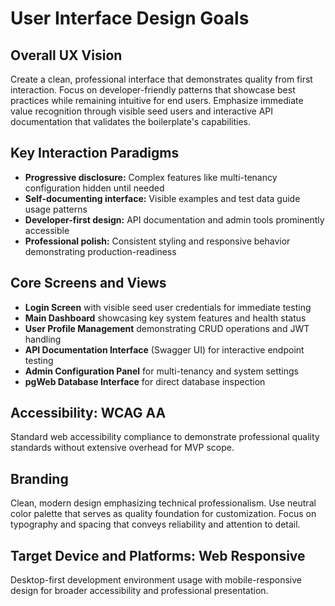 # User Interface Design Goals

## Overall UX Vision
Create a clean, professional interface that demonstrates quality from first interaction. Focus on developer-friendly patterns that showcase best practices while remaining intuitive for end users. Emphasize immediate value recognition through visible seed users and interactive API documentation that validates the boilerplate's capabilities.

## Key Interaction Paradigms
- **Progressive disclosure:** Complex features like multi-tenancy configuration hidden until needed
- **Self-documenting interface:** Visible examples and test data guide usage patterns
- **Developer-first design:** API documentation and admin tools prominently accessible
- **Professional polish:** Consistent styling and responsive behavior demonstrating production-readiness

## Core Screens and Views
- **Login Screen** with visible seed user credentials for immediate testing
- **Main Dashboard** showcasing key system features and health status
- **User Profile Management** demonstrating CRUD operations and JWT handling
- **API Documentation Interface** (Swagger UI) for interactive endpoint testing
- **Admin Configuration Panel** for multi-tenancy and system settings
- **pgWeb Database Interface** for direct database inspection

## Accessibility: WCAG AA
Standard web accessibility compliance to demonstrate professional quality standards without extensive overhead for MVP scope.

## Branding
Clean, modern design emphasizing technical professionalism. Use neutral color palette that serves as quality foundation for customization. Focus on typography and spacing that conveys reliability and attention to detail.

## Target Device and Platforms: Web Responsive
Desktop-first development environment usage with mobile-responsive design for broader accessibility and professional presentation.

